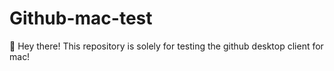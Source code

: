 # Github-mac-test
👋 Hey there!
This repository is solely for testing the github desktop client for mac!
